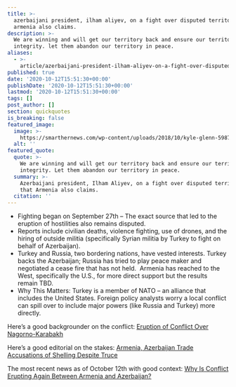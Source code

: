 ```yaml
---
title: >-
  azerbaijani president, ilham aliyev, on a fight over disputed territories that
  armenia also claims.
description: >-
  We are winning and will get our territory back and ensure our territorial
  integrity. let them abandon our territory in peace.
aliases:
  - >-
    article/azerbaijani-president-ilham-aliyev-on-a-fight-over-disputed-territories-that-armenia-also-claims/
published: true
date: '2020-10-12T15:51:30+00:00'
publishDate: '2020-10-12T15:51:30+00:00'
lastmod: '2020-10-12T15:51:30+00:00'
tags: []
post_author: []
section: quickquotes
is_breaking: false
featured_image:
  image: >-
    https://smarthernews.com/wp-content/uploads/2018/10/kyle-glenn-598701-unsplash-min-scaled.jpg
  alt: ''
featured_quote:
  quote: >-
    We are winning and will get our territory back and ensure our territorial
    integrity. Let them abandon our territory in peace.
  summary: >-
    Azerbaijani president, Ilham Aliyev, on a fight over disputed territories
    that Armenia also claims.
  citation: ''
---
```

*   Fighting began on September 27th – The exact source that led to the eruption of hostilities also remains disputed.
*   Reports include civilian deaths, violence fighting, use of drones, and the hiring of outside militia (specifically Syrian militia by Turkey to fight on behalf of Azerbaijan).
*   Turkey and Russia, two bordering nations, have vested interests. Turkey backs the Azerbaijan; Russia has tried to play peace maker and negotiated a cease fire that has not held.  Armenia has reached to the West, specifically the U.S., for more direct support but the results remain TBD.
*   Why This Matters: Turkey is a member of NATO – an alliance that includes the United States. Foreign policy analysts worry a local conflict can spill over to include major powers (like Russia and Turkey) more directly.

Here’s a good backgrounder on the conflict: [Eruption of Conflict Over Nagorno-Karabakh](\"https://www.cfr.org/blog/eruption-conflict-over-nagorno-karabakh?gclid=Cj0KCQjw2or8BRCNARIsAC_ppybvcQfm_hSPU2GZs2T7wZ3MtKeZzQQFpdm3BGCH4O_-71WdnVvHEVsaAlVwEALw_wcB\")

Here’s a good editorial on the stakes: [Armenia, Azerbaijan Trade Accusations of Shelling Despite Truce](\"https://www.wsj.com/articles/armenia-azerbaijan-trade-accusations-of-shelling-despite-truce-11602427364\")

The most recent news as of October 12th with good context: ​[Why Is Conflict Erupting Again Between Armenia and Azerbaijan?](\"https://www.nytimes.com/article/armenian-azerbaijan-conflict.html\")